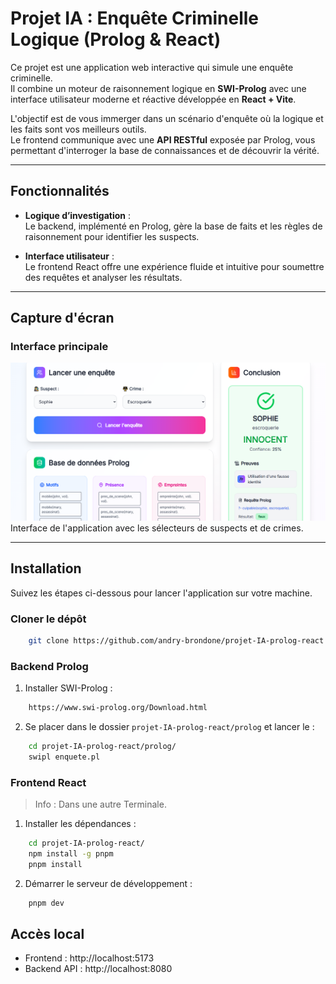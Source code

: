 # Projet IA : Enquête Criminelle Logique (Prolog & React)

Ce projet est une application web interactive qui simule une enquête criminelle.  
Il combine un moteur de raisonnement logique en **SWI-Prolog** avec une interface utilisateur moderne et réactive développée en **React + Vite**.

L'objectif est de vous immerger dans un scénario d'enquête où la logique et les faits sont vos meilleurs outils.  
Le frontend communique avec une **API RESTful** exposée par Prolog, vous permettant d'interroger la base de connaissances et de découvrir la vérité.

---

## Fonctionnalités

- **Logique d’investigation** :  
  Le backend, implémenté en Prolog, gère la base de faits et les règles de raisonnement pour identifier les suspects.

- **Interface utilisateur** :  
  Le frontend React offre une expérience fluide et intuitive pour soumettre des requêtes et analyser les résultats.

---

## Capture d'écran

### Interface principale

![Aperçu de l'application](public/apercu.png)
Interface de l'application avec les sélecteurs de suspects et de crimes.

---

## Installation

Suivez les étapes ci-dessous pour lancer l'application sur votre machine.

### Cloner le dépôt

```bash
    git clone https://github.com/andry-brondone/projet-IA-prolog-react.git
```

### Backend Prolog

1. Installer SWI-Prolog :

```bash
    https://www.swi-prolog.org/Download.html
```

2. Se placer dans le dossier `projet-IA-prolog-react/prolog` et lancer le :

```bash
    cd projet-IA-prolog-react/prolog/
    swipl enquete.pl
```

### Frontend React

> Info : Dans une autre Terminale.

1. Installer les dépendances :

```bash
    cd projet-IA-prolog-react/
    npm install -g pnpm
    pnpm install
```

2. Démarrer le serveur de développement :

```bash
    pnpm dev
```

## Accès local

- Frontend : http://localhost:5173
- Backend API : http://localhost:8080
